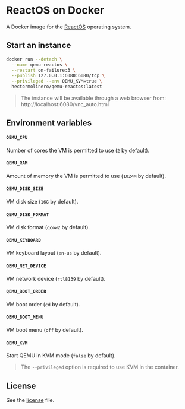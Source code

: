 # ReactOS on Docker

A Docker image for the [ReactOS](https://www.reactos.org) operating system.

## Start an instance
```sh
docker run --detach \
  --name qemu-reactos \
  --restart on-failure:3 \
  --publish 127.0.0.1:6080:6080/tcp \
  --privileged --env QEMU_KVM=true \
  hectormolinero/qemu-reactos:latest
```
> The instance will be available through a web browser from: http://localhost:6080/vnc_auto.html

## Environment variables
#### `QEMU_CPU`
Number of cores the VM is permitted to use (`2` by default).

#### `QEMU_RAM`
Amount of memory the VM is permitted to use (`1024M` by default).

#### `QEMU_DISK_SIZE`
VM disk size (`16G` by default).

#### `QEMU_DISK_FORMAT`
VM disk format (`qcow2` by default).

#### `QEMU_KEYBOARD`
VM keyboard layout (`en-us` by default).

#### `QEMU_NET_DEVICE`
VM network device (`rtl8139` by default).

#### `QEMU_BOOT_ORDER`
VM boot order (`cd` by default).

#### `QEMU_BOOT_MENU`
VM boot menu (`off` by default).

#### `QEMU_KVM`
Start QEMU in KVM mode (`false` by default).
> The `--privileged` option is required to use KVM in the container.

## License
See the [license](LICENSE.md) file.
